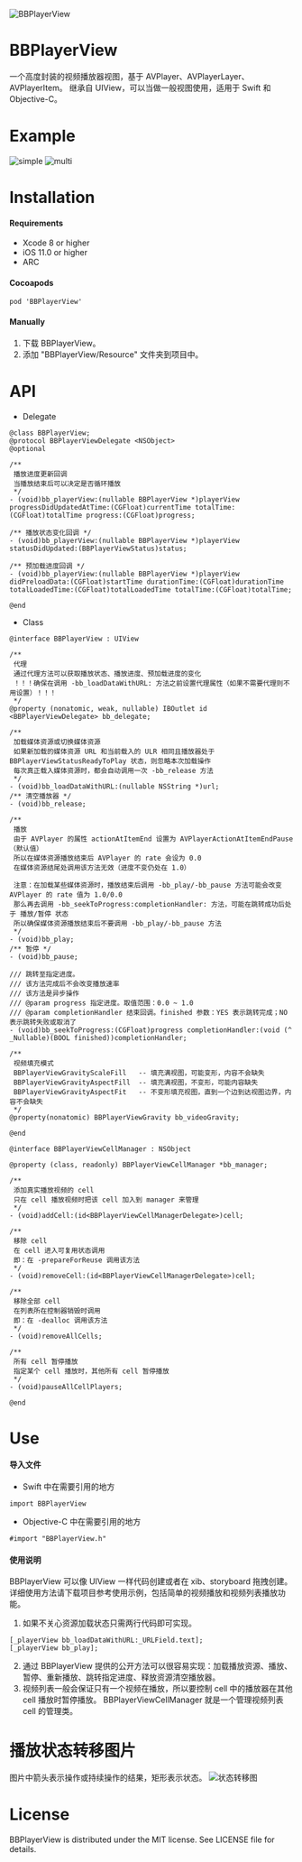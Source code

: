 ![BBPlayerView](https://gitee.com/ebamboo/Assets/raw/master/BBPlayerView/readme/title.png)
# BBPlayerView
一个高度封装的视频播放器视图，基于 AVPlayer、AVPlayerLayer、AVPlayerItem。
继承自 UIView，可以当做一般视图使用，适用于 Swift 和 Objective-C。
# Example
![simple](https://gitee.com/ebamboo/Assets/raw/master/BBPlayerView/readme/simple.png)
![multi](https://gitee.com/ebamboo/Assets/raw/master/BBPlayerView/readme/multi.png)
# Installation
#### Requirements
* Xcode 8 or higher
* iOS 11.0 or higher
* ARC
#### Cocoapods
```
pod 'BBPlayerView'
```
#### Manually
1. 下载 BBPlayerView。
2. 添加 "BBPlayerView/Resource" 文件夹到项目中。
# API
* Delegate
```
@class BBPlayerView;
@protocol BBPlayerViewDelegate <NSObject>
@optional

/**
 播放进度更新回调
 当播放结束后可以决定是否循环播放
 */
- (void)bb_playerView:(nullable BBPlayerView *)playerView progressDidUpdatedAtTime:(CGFloat)currentTime totalTime:(CGFloat)totalTime progress:(CGFloat)progress;

/** 播放状态变化回调 */
- (void)bb_playerView:(nullable BBPlayerView *)playerView statusDidUpdated:(BBPlayerViewStatus)status;

/** 预加载进度回调 */
- (void)bb_playerView:(nullable BBPlayerView *)playerView didPreloadData:(CGFloat)startTime durationTime:(CGFloat)durationTime totalLoadedTime:(CGFloat)totalLoadedTime totalTime:(CGFloat)totalTime;

@end
```
* Class
```
@interface BBPlayerView : UIView

/**
 代理
 通过代理方法可以获取播放状态、播放进度、预加载进度的变化
 ！！！确保在调用 -bb_loadDataWithURL: 方法之前设置代理属性（如果不需要代理则不用设置）！！！
 */
@property (nonatomic, weak, nullable) IBOutlet id <BBPlayerViewDelegate> bb_delegate;

/**
 加载媒体资源或切换媒体资源
 如果新加载的媒体资源 URL 和当前载入的 ULR 相同且播放器处于 BBPlayerViewStatusReadyToPlay 状态，则忽略本次加载操作
 每次真正载入媒体资源时，都会自动调用一次 -bb_release 方法
 */
- (void)bb_loadDataWithURL:(nullable NSString *)url;
/** 清空播放器 */
- (void)bb_release;

/**
 播放
 由于 AVPlayer 的属性 actionAtItemEnd 设置为 AVPlayerActionAtItemEndPause （默认值）
 所以在媒体资源播放结束后 AVPlayer 的 rate 会设为 0.0
 在媒体资源结尾处调用该方法无效（进度不变仍处在 1.0）
 
 注意：在加载某些媒体资源时，播放结束后调用 -bb_play/-bb_pause 方法可能会改变 AVPlayer 的 rate 值为 1.0/0.0
 那么再去调用 -bb_seekToProgress:completionHandler: 方法，可能在跳转成功后处于 播放/暂停 状态
 所以确保媒体资源播放结束后不要调用 -bb_play/-bb_pause 方法
 */
- (void)bb_play;
/** 暂停 */
- (void)bb_pause;

/// 跳转至指定进度。
/// 该方法完成后不会改变播放速率
/// 该方法是异步操作
/// @param progress 指定进度。取值范围：0.0 ~ 1.0
/// @param completionHandler 结束回调。finished 参数：YES 表示跳转完成；NO 表示跳转失败或取消了
- (void)bb_seekToProgress:(CGFloat)progress completionHandler:(void (^ _Nullable)(BOOL finished))completionHandler;

/**
 视频填充模式
 BBPlayerViewGravityScaleFill   -- 填充满视图，可能变形，内容不会缺失
 BBPlayerViewGravityAspectFill  -- 填充满视图，不变形，可能内容缺失
 BBPlayerViewGravityAspectFit   -- 不变形填充视图，直到一个边到达视图边界，内容不会缺失
 */
@property(nonatomic) BBPlayerViewGravity bb_videoGravity;

@end
```
```
@interface BBPlayerViewCellManager : NSObject

@property (class, readonly) BBPlayerViewCellManager *bb_manager;

/**
 添加真实播放视频的 cell
 只在 cell 播放视频时把该 cell 加入到 manager 来管理
 */
- (void)addCell:(id<BBPlayerViewCellManagerDelegate>)cell;

/**
 移除 cell
 在 cell 进入可复用状态调用
 即：在 -prepareForReuse 调用该方法
 */
- (void)removeCell:(id<BBPlayerViewCellManagerDelegate>)cell;

/**
 移除全部 cell
 在列表所在控制器销毁时调用
 即：在 -dealloc 调用该方法
 */
- (void)removeAllCells;

/**
 所有 cell 暂停播放
 指定某个 cell 播放时，其他所有 cell 暂停播放
 */
- (void)pauseAllCellPlayers;

@end
```
# Use
#### 导入文件
* Swift 中在需要引用的地方 
```
import BBPlayerView
```
* Objective-C 中在需要引用的地方
```
#import "BBPlayerView.h"
```
#### 使用说明
BBPlayerView 可以像 UIView 一样代码创建或者在 xib、storyboard 拖拽创建。
详细使用方法请下载项目参考使用示例，包括简单的视频播放和视频列表播放功能。
1. 如果不关心资源加载状态只需两行代码即可实现。
```
[_playerView bb_loadDataWithURL:_URLField.text];
[_playerView bb_play];
```
2. 通过 BBPlayerView 提供的公开方法可以很容易实现：加载播放资源、播放、暂停、重新播放、跳转指定进度、释放资源清空播放器。
3. 视频列表一般会保证只有一个视频在播放，所以要控制 cell 中的播放器在其他 cell 播放时暂停播放。
BBPlayerViewCellManager 就是一个管理视频列表 cell 的管理类。
# 播放状态转移图片
图片中箭头表示操作或持续操作的结果，矩形表示状态。
![状态转移图](https://gitee.com/ebamboo/Assets/raw/master/BBPlayerView/readme/read.png)
# License
BBPlayerView is distributed under the MIT license. See LICENSE file for details.
